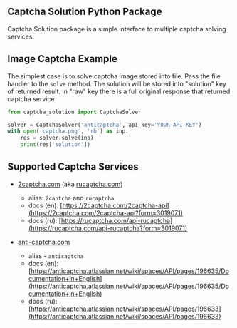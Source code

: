 ## Captcha Solution Python Package

Captcha Solution package is a simple interface to multiple captcha solving services.

## Image Captcha Example

The simplest case is to solve captcha image stored into file.
Pass the file handler to the `solve` method. The solution will
be stored into "solution" key of returned result. In "raw" key
there is a full original response that returned captcha service

```python
from captcha_solution import CaptchaSolver

solver = CaptchaSolver('anticaptcha', api_key='YOUR-API-KEY')
with open('captcha.png', 'rb') as inp:
    res = solver.solve(inp)
    print(res['solution'])
```

## Supported Captcha Services

* [2captcha.com](https://2captcha.com?from=3019071) (aka [rucaptcha.com](https://rucaptcha.com?from=3019071))
    * alias: `2captcha` and `rucaptcha`
    * docs (en): [https://2captcha.com/2captcha-api](https://2captcha.com/2captcha-api?form=3019071)
    * docs (ru): [https://rucaptcha.com/api-rucaptcha](https://rucaptcha.com/api-rucaptcha?form=3019071)

* [anti-captcha.com](http://getcaptchasolution.com/ijykrofoxz)
    * alias - `anticaptcha`
    * docs (en): [https://anticaptcha.atlassian.net/wiki/spaces/API/pages/196635/Documentation+in+English](https://anticaptcha.atlassian.net/wiki/spaces/API/pages/196635/Documentation+in+English)
    * docs (ru): [https://anticaptcha.atlassian.net/wiki/spaces/API/pages/196633](https://anticaptcha.atlassian.net/wiki/spaces/API/pages/196633)
